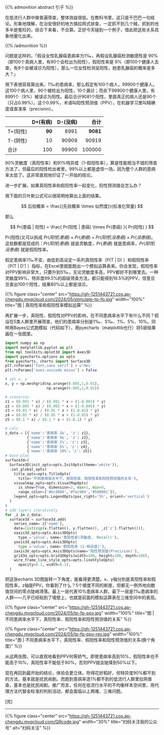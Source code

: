 
{{% admonition abstract 引子 %}}

在低流行人群中做普遍筛查，整体效益很低。在教科书里，这只是干巴巴一句结论。形象地理解，在治安很好的地方搞拉网式排查，一定抓不到几个贼，抓到的也多半是冤枉的，综合下来看，不合算。正好今天碰到一个例子，借此把这些关系具象地量化出来。

{{% /admonition %}}

问题是这样的，「假设女性乳腺癌患病率为1‰，再假设乳腺癌检测敏感性是 90%（即100个真病人里，有90个会检出为阳性），假阳性率是 9%（即100个健康人去查，有9个会被误诊为阳性），那么一位女性检测呈阳性，她患乳腺癌的概率是多大？」

用下表很容易算出来。1‰的患病率，那么假定有100个病人，99900个健康人。这100个病人里，90个被检出为阳性，10个漏诊；而余下99900个健康人里，有8991个（9%）被误诊为阳性。最后合计9081个阳性，里面真正的病人还是90个（只占0.99%）。这个0.99%，术语叫阳性预测值（PPV），在机器学习里叫精确度或查准率（precision）。

| | D+(有病) | D-(没病) | 合计 |
|:---|---:|----:| ---: |
|T+(阳性) | **90** | 8991 | **9081** | 
|T-(阴性) | 10 | 90909 | 90919 | 
|合计 | 100 | 99900 | 100000 | 

<!--more-->

90%灵敏度（真阳性率）和91%特异度（1-假阳性率），算是性能相当不错的筛查方法了，但最后的阳性检出者里，99%以上都是虚惊一场。因为整个人群的患病率太低了。这非常直观地印证了一开始的结论。

进一步扩展，如果真阳性率和假阳性率一起变化，阳性预测值会怎么办？

用下面的贝叶斯公式可以很简明地算出上面的结果。

$$ 后验概率 = \frac{(先验概率 \times 似然度)}{标准化常量} $$

那么

$$ Pr(患癌 | 阳性) = \frac{ Pr(阳性 | 患癌) \times Pr(患癌) }{ Pr(阳性) } $$

Pr(阳性)又可以拆成 $Pr(阳性 | 患癌) \times Pr(患癌) + Pr(阳性 | 没患癌) \times Pr(没患癌)$。这些数都是现成的：$Pr(阳性 | 患癌)$ 就是灵敏度，$Pr(患癌)$ 就是患病率，$Pr(阳性 | 没患癌)$ 就是假阳性率。

假定患病率1‰不变，由低到高设定一系列真阳性率（P(T | D) ）和假阳性率（P(T | D') ）指标，在Excel里就能跑出一个模拟运算表来。你会发现，假阳性率对PPV影响非常大，只要升到5‰，无论灵敏度多高，PPV都好不到哪里去。一种灵敏度99%、特异度99.5%的超级筛查方法，都只能得到16.5%的PPV，信誓旦旦查出100个阳性，结果80%以上都是误诊。

{{% figure class="center" src="https://gh-1251443721.cos.ap-chengdu.myqcloud.com/2024/05/stimulate-tp-fp.jpg" width="100%" title="图 | 真阳性率和假阳性率模拟运算" %}}

再扩展一步，真阳性、假阳性对PPV的影响，在不同患病率水平下有什么不同？假设在5类人群里开展筛查，他们的患病率分别是1‰、5‰、1%、5%、10%。同样用Bayes公式跑模拟（代码如下），用pyecharts（matplotlib也行）将5层结果画在一张图里。

```python
import numpy as np
import matplotlib.pyplot as plt
from mpl toolkits.mplot3d import Axes3D
import pyecharts.options as opts
from pyecharts, charts import Surface3D
plt.rcParams['font,sans serif'] = u'Hei'
plt.rcParams['axes.unicode minus'] = False

# set x, y
x, y = np.meshgrid(np.arange(0.005,1,0.01),
                   np.arange(0.005,1,0.01))

# scenarios
z1 = (0.001 * x) / (0.001 * x + (1-0.001) * y)
z2 = (0.005 * x) / (0.005 * x + (1-0.005) * y)
z3 = (0.01 * x) / (0.01 * x + (1-0.01) * y)
z4 = (0.05 * x) / (0.05 * x + (1-0.05) * y)
z5 = (0.1 * x) / (0.1 * x + (1-0.1) * y)

# calc
z_data = [{'name':'患病率 1‰', 'z': z1},
          {'name':'患病率 5‰', 'z': z2},
          {'name':'患病率 1%'，'z': z3},
          {'name':'患病率 5%'，'z': z4},
          {'name':'患病率 10%'，'z': z5}]
# base plot
surface3d=(
  Surface3D(init_opts=opts.InitOpts(theme='white')),
  .set_global_opts(
    title_opts=opts.TitleOpts(
      title='不同患病率水平下，真阳性率、假阳性率和阳性预测值的关系'),
    visualmap_opts=opts.VisualMapOpts(
      is_show=True, dimension=2, max=1, min=0,
      range_color=['#bc4800','#fec904','#598901']),
    legend_opts=opts.LegendOpts(pos_right='5%', orient='vertical')
  )
)
# add layers iteratively
for _z in z_data:
  surface3d = surface3d.add(
    series_name= z['name'],
    data=list(zip(x.flatten(), y.flatten(), _z['z'].flatten())),
    xaxis3d_opts=opts.Axis3DOpts(
      type_='value'，name='真阳性率(灵敏度， Recall)')，
    yaxis3d_opts=opts.Axis3DOpts(
      type ='value'，name='假阳性率 (1-特异度)'),
    zaxis3d_opts=opts.Axis3DOpts(name='阳性预测值(Precision)'),
    grid3d_opts=opts.Grid3DOpts(width=100, height=100, depth=100),
    wire_frame_line_style_opts=opts.lineStyleOpts(
      opacity=0.1, width=0.1),
  )
```

把这张echarts 3D图旋转一下角度，能看得更清楚。x、y轴分别是真阳性率和假阳性率，z轴是PPV。你看到了什么？5个坡度不同的断崖，但都无一例外地向数值空间的零点陡峭滑落。最上一层代表10%患病率人群，最下一层是1‰患病率的人群——几乎已经贴到了墙壁上，也就是前面的模拟运算表在三维空间中的表现。

{{% figure class="center" src="https://gh-1251443721.cos.ap-chengdu.myqcloud.com/2024/05/tp-fp-ppv.jpg" width="100%" title="图 | 不同患病率水平下，真阳性率、假阳性率和阳性预测值的关系" %}}

{{% figure class="center" src="https://gh-1251443721.cos.ap-chengdu.myqcloud.com/2024/05/tp-fp-ppv-rev.jpg" width="100%" title="图 | 不同患病率水平下，真阳性率、假阳性率和阳性预测值的关系(换个角度)" %}}

从这两张图，可以直观地看到PPV何等娇气。即使患病率高到10%，假阳性率也不能高于10%，真阳性率不能低于80%，否则PPV就会陡降到50%以下。

现在再回到最开始的结论，体验会更立体。吹得花好稻好，但特异度90%都不到的方法，基本就是扰民闹剧。而跑到患病率连1%都不到的低流行人群里拉网普查，基本也是扰民闹剧。推广而言，任何在低流行水平的不均衡样本空间里，用代理方法代替金标准的判别活动，都会面临以上两难、三难问题。

[完]

---

<!-- {% raw %} -->
{{% figure class="center" src="https://gh-1251443721.cos.ap-chengdu.myqcloud.com/QRcode.jpg" width="30%" title="扫码关注我的公众号" alt="扫码关注" %}}
<!-- {% endraw %} -->

